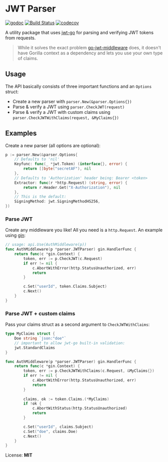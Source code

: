 # JWT Parser

[![godoc](http://img.shields.io/badge/godoc-reference-5272B4.svg?style=flat-square)](https://godoc.org/github.com/oreqizer/go-jwt-parser)
[![Build Status](https://travis-ci.org/oreqizer/go-jwt-parser.svg?branch=master)](https://travis-ci.org/oreqizer/go-jwt-parser)
[![codecov](https://codecov.io/gh/oreqizer/go-jwt-parser/branch/master/graph/badge.svg)](https://codecov.io/gh/oreqizer/go-jwt-parser)

A utility package that uses [jwt-go](https://github.com/dgrijalva/jwt-go) for parsing and verifying JWT tokens from requests.

> While it solves the exact problem [go-jwt-middleware](https://github.com/auth0/go-jwt-middleware) does, it doesn't have Gorilla context as a dependency and lets you use your own type of claims.

## Usage

The API basically consists of three important functions and an `Options` struct:

* Create a new parser with `parser.New(&parser.Options{})`
* Parse & verify a JWT using `parser.CheckJWT(request)`
* Parse & verify a JWT with custom claims using `parser.CheckJWTWithClaims(request, &MyClaims{})`

## Examples

Create a new parser (all options are optional):

```go
p := parser.New(&parser.Options{
    // Defaults to 'nil'
    Keyfunc: func(_ *jwt.Token) (interface{}, error) {
        return []byte("secretAF"), nil
    },
    // Defaults to 'Authorization' header being: Bearer <token>
    Extractor: func(r *http.Request) (string, error) {
        return r.Header.Get("X-Authorization"), nil
    },
    // This is the default:
    SigningMethod: jwt.SigningMethodHS256,
})
```

### Parse JWT

Create any middleware you like! All you need is a `http.Request`. An example using [gin](https://github.com/gin-gonic/gin):

```go
// usage: api.Use(AuthMiddleware(p))
func AuthMiddleware(p *parser.JWTParser) gin.HandlerFunc {
	return func(c *gin.Context) {
		token, err := p.CheckJWT(c.Request)
		if err != nil {
			c.AbortWithError(http.StatusUnauthorized, err)
			return
		}

		c.Set("userId", token.Claims.Subject)
		c.Next()
	}
}
```

### Parse JWT + custom claims

Pass your claims struct as a second argument to `CheckJWTWithClaims`:

```go
type MyClaims struct {
	Doe string `json:"doe"`
	// important to allow jwt-go built-in validation:
	jwt.StandardClaims
}

func AuthMiddleware(p *parser.JWTParser) gin.HandlerFunc {
	return func(c *gin.Context) {
		token, err := p.CheckJWTWithClaims(c.Request, &MyClaims{})
        if err != nil {
            c.AbortWithError(http.StatusUnauthorized, err)
            return
        }
        
        claims, ok := token.Claims.(*MyClaims) 
        if !ok {
		    c.AbortWithStatus(http.StatusUnauthorized)
		    return
	    }

		c.Set("userId", claims.Subject)
		c.Set("doe", claims.Doe)
		c.Next()
	}
}
```

License: **MIT**
